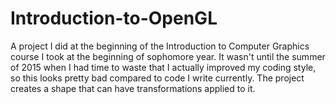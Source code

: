 # Introduction-to-OpenGL
A project I did at the beginning of the Introduction to Computer Graphics course I took at the beginning of sophomore year. It wasn't until the summer of 2015 when I had time to waste that I actually improved my coding style, so this looks pretty bad compared to code I write currently. The project creates a shape that can have transformations applied to it.
